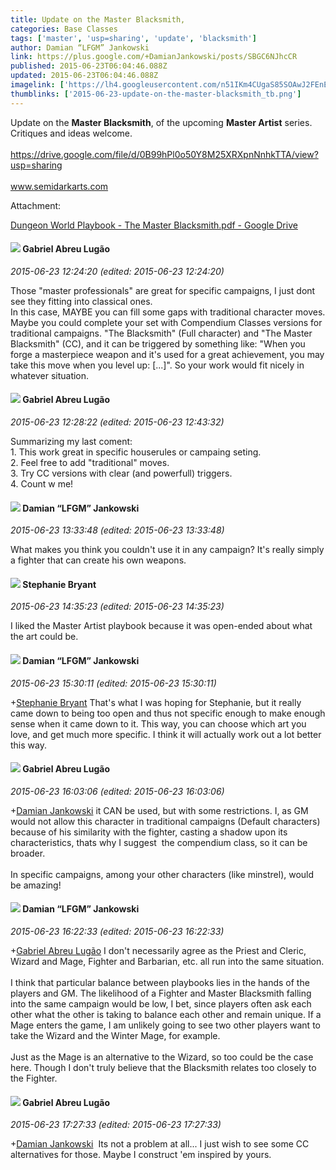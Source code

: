 ```yaml
---
title: Update on the Master Blacksmith,
categories: Base Classes
tags: ['master', 'usp=sharing', 'update', 'blacksmith']
author: Damian “LFGM” Jankowski
link: https://plus.google.com/+DamianJankowski/posts/SBGC6NJhcCR
published: 2015-06-23T06:04:46.088Z
updated: 2015-06-23T06:04:46.088Z
imagelink: ['https://lh4.googleusercontent.com/n51IKm4CUgaS85SOAwJ2FEnEUcHlDeEUd4HYUXe_Un4HtlyVP4KUonO-S6N2A503XsdSmjMMmpKy-wYIAmy5JQ8hCkeDFYoZDsq9rF1SKJqCa5nPYjePqjmpBRYlsSsiUtZ1IxqA=s1600']
thumblinks: ['2015-06-23-update-on-the-master-blacksmith_tb.png']
---
```


Update on the <b>Master Blacksmith</b>, of the upcoming <b>Master Artist</b> series. Critiques and ideas welcome.<br /><br /><a href="https://drive.google.com/file/d/0B99hPl0o50Y8M25XRXpnNnhkTTA/view?usp=sharing" class="ot-anchor">https://drive.google.com/file/d/0B99hPl0o50Y8M25XRXpnNnhkTTA/view?usp=sharing</a><br /><br /><a href="http://www.semidarkarts.com" class="ot-anchor">www.semidarkarts.com</a>


Attachment:

<a href='https://drive.google.com/file/d/0B99hPl0o50Y8M25XRXpnNnhkTTA/view?usp=sharing'>Dungeon World Playbook - The Master Blacksmith.pdf - Google Drive</a>


<div id='comment z12teftajxqlznkoq04cgpyieti2cz0ojt00k'>
  <h4><img src='{{site.baseurl}}//images/avatars/116136736677195699585_photo.jpg'> Gabriel Abreu Lugão</h4>
      <p><cite>2015-06-23 12:24:20 (edited: 2015-06-23 12:24:20)</cite></p>
        <p>Those &quot;master professionals&quot; are great for specific campaigns, I just dont see they fitting into classical ones.<br />In this case, MAYBE you can fill some gaps with traditional character moves.<br />Maybe you could complete your set with Compendium Classes versions for traditional campaigns. &quot;The Blacksmith&quot; (Full character) and &quot;The Master Blacksmith&quot; (CC), and it can be triggered by something like: &quot;When you forge a masterpiece weapon and it&#39;s used for a great achievement, you may take this move when you level up: [...]&quot;. So your work would fit nicely in whatever situation.</p>
</div>
        

<div id='comment z12teftajxqlznkoq04cgpyieti2cz0ojt00k'>
  <h4><img src='{{site.baseurl}}//images/avatars/116136736677195699585_photo.jpg'> Gabriel Abreu Lugão</h4>
      <p><cite>2015-06-23 12:28:22 (edited: 2015-06-23 12:43:32)</cite></p>
        <p>Summarizing my last coment:<br />1. This work great in specific houserules or campaing seting.<br />2. Feel free to add &quot;traditional&quot; moves.<br />3. Try CC versions with clear (and powerfull) triggers.<br />4. Count w me!</p>
</div>
        

<div id='comment z12teftajxqlznkoq04cgpyieti2cz0ojt00k'>
  <h4><img src='{{site.baseurl}}//images/avatars/100476170927206311405_photo.jpg'> Damian “LFGM” Jankowski</h4>
      <p><cite>2015-06-23 13:33:48 (edited: 2015-06-23 13:33:48)</cite></p>
        <p>What makes you think you couldn&#39;t use it in any campaign? It&#39;s really simply a fighter that can create his own weapons.</p>
</div>
        

<div id='comment z12teftajxqlznkoq04cgpyieti2cz0ojt00k'>
  <h4><img src='{{site.baseurl}}//images/avatars/117607363824545671895_photo.jpg'> Stephanie Bryant</h4>
      <p><cite>2015-06-23 14:35:23 (edited: 2015-06-23 14:35:23)</cite></p>
        <p>I liked the Master Artist playbook because it was open-ended about what the art could be.</p>
</div>
        

<div id='comment z12teftajxqlznkoq04cgpyieti2cz0ojt00k'>
  <h4><img src='{{site.baseurl}}//images/avatars/100476170927206311405_photo.jpg'> Damian “LFGM” Jankowski</h4>
      <p><cite>2015-06-23 15:30:11 (edited: 2015-06-23 15:30:11)</cite></p>
        <p><span class="proflinkWrapper"><span class="proflinkPrefix">+</span><a class="proflink" href="https://plus.google.com/117607363824545671895" oid="117607363824545671895">Stephanie Bryant</a></span> That&#39;s what I was hoping for Stephanie, but it really came down to being too open and thus not specific enough to make enough sense when it came down to it. This way, you can choose which art you love, and get much more specific. I think it will actually work out a lot better this way.</p>
</div>
        

<div id='comment z12teftajxqlznkoq04cgpyieti2cz0ojt00k'>
  <h4><img src='{{site.baseurl}}//images/avatars/116136736677195699585_photo.jpg'> Gabriel Abreu Lugão</h4>
      <p><cite>2015-06-23 16:03:06 (edited: 2015-06-23 16:03:06)</cite></p>
        <p><span class="proflinkWrapper"><span class="proflinkPrefix">+</span><a class="proflink" href="https://plus.google.com/100476170927206311405" oid="100476170927206311405">Damian Jankowski</a></span> it CAN be used, but with some restrictions. I, as GM would not allow this character in traditional campaigns (Default characters) because of his similarity with the fighter, casting a shadow upon its characteristics, thats why I suggest  the compendium class, so it can be broader.<br /><br />In specific campaigns, among your other characters (like minstrel), would be amazing!</p>
</div>
        

<div id='comment z12teftajxqlznkoq04cgpyieti2cz0ojt00k'>
  <h4><img src='{{site.baseurl}}//images/avatars/100476170927206311405_photo.jpg'> Damian “LFGM” Jankowski</h4>
      <p><cite>2015-06-23 16:22:33 (edited: 2015-06-23 16:22:33)</cite></p>
        <p><span class="proflinkWrapper"><span class="proflinkPrefix">+</span><a class="proflink" href="https://plus.google.com/116136736677195699585" oid="116136736677195699585">Gabriel Abreu Lugão</a></span> I don&#39;t necessarily agree as the Priest and Cleric, Wizard and Mage, Fighter and Barbarian, etc. all run into the same situation.<br /><br />I think that particular balance between playbooks lies in the hands of the players and GM. The likelihood of a Fighter and Master Blacksmith falling into the same campaign would be low, I bet, since players often ask each other what the other is taking to balance each other and remain unique. If a Mage enters the game, I am unlikely going to see two other players want to take the Wizard and the Winter Mage, for example.<br /><br />Just as the Mage is an alternative to the Wizard, so too could be the case here. Though I don&#39;t truly believe that the Blacksmith relates too closely to the Fighter.</p>
</div>
        

<div id='comment z12teftajxqlznkoq04cgpyieti2cz0ojt00k'>
  <h4><img src='{{site.baseurl}}//images/avatars/116136736677195699585_photo.jpg'> Gabriel Abreu Lugão</h4>
      <p><cite>2015-06-23 17:27:33 (edited: 2015-06-23 17:27:33)</cite></p>
        <p><span class="proflinkWrapper"><span class="proflinkPrefix">+</span><a class="proflink" href="https://plus.google.com/100476170927206311405" oid="100476170927206311405">Damian Jankowski</a></span>  Its not a problem at all... I just wish to see some CC alternatives for those. Maybe I construct &#39;em inspired by yours.</p>
</div>
        